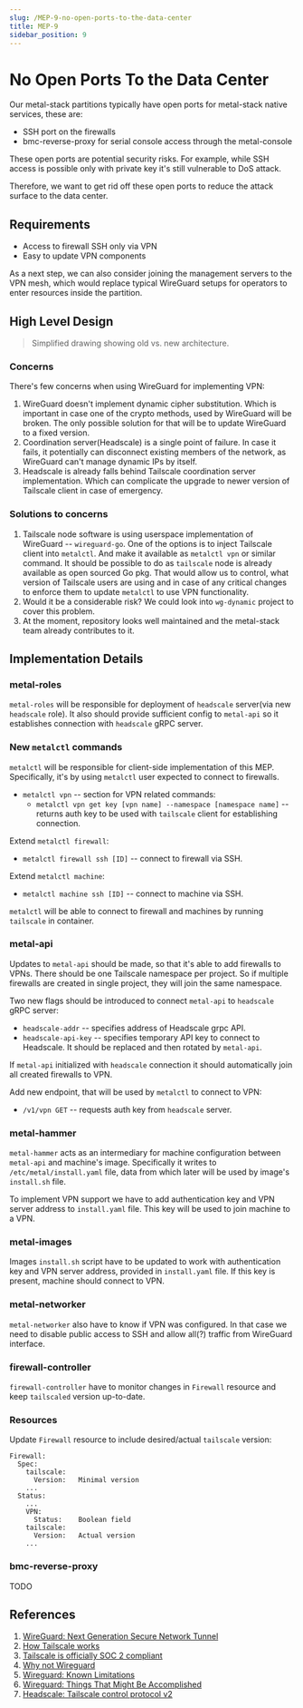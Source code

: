 ```yaml
---
slug: /MEP-9-no-open-ports-to-the-data-center
title: MEP-9
sidebar_position: 9
---
```


# No Open Ports To the Data Center

Our metal-stack partitions typically have open ports for metal-stack native services, these are:

- SSH port on the firewalls
- bmc-reverse-proxy for serial console access through the metal-console

These open ports are potential security risks. For example, while SSH access is possible only with private key it's still vulnerable to DoS attack.

Therefore, we want to get rid off these open ports to reduce the attack surface to the data center.

## Requirements

- Access to firewall SSH only via VPN
- Easy to update VPN components

As a next step, we can also consider joining the management servers to the VPN mesh, which would replace typical WireGuard setups for operators to enter resources inside the partition.

## High Level Design

[](./architecture.svg)

> Simplified drawing showing old vs. new architecture.

### Concerns

There's few concerns when using WireGuard for implementing VPN:

1. WireGuard doesn't implement dynamic cipher substitution. Which is important in case one of the crypto methods, used by WireGuard will be broken. The only possible solution for that will be to update WireGuard to a fixed version.
2. Coordination server(Headscale) is a single point of failure. In case it fails, it potentially can disconnect existing members of the network, as WireGuard can't manage dynamic IPs by itself.
3. Headscale is already falls behind Tailscale coordination server implementation. Which can complicate the upgrade to newer version of Tailscale client in case of emergency.

### Solutions to concerns

1. Tailscale node software is using userspace implementation of WireGuard -- `wireguard-go`. One of the options is to inject Tailscale client into `metalctl`. And make it available as `metalctl vpn` or similar command. It should be possible to do as `tailscale` node is already available as open sourced Go pkg. That would allow us to control, what version of Tailscale users are using and in case of any critical changes to enforce them to update `metalctl` to use VPN functionality.
2. Would it be a considerable risk? We could look into `wg-dynamic` project to cover this problem.
3. At the moment, repository looks well maintained and the metal-stack team already contributes to it.

## Implementation Details

### metal-roles

`metal-roles` will be responsible for deployment of `headscale` server(via new `headscale` role). It also should provide sufficient config to `metal-api` so it establishes connection with `headscale` gRPC server.

### New `metalctl` commands

`metalctl` will be responsible for client-side implementation of this MEP. Specifically, it's by using `metalctl` user expected to connect to firewalls.

- `metalctl vpn` -- section for VPN related commands:
  - `metalctl vpn get key [vpn name] --namespace [namespace name]` -- returns auth key to be used with `tailscale` client for establishing connection.

Extend `metalctl firewall`:

- `metalctl firewall ssh [ID]` -- connect to firewall via SSH.

Extend `metalctl machine`:

- `metalctl machine ssh [ID]` -- connect to machine via SSH.

`metalctl` will be able to connect to firewall and machines by running `tailscale` in container.

### metal-api

Updates to `metal-api` should be made, so that it's able to add firewalls to VPNs. There should be one Tailscale namespace per project. So if multiple firewalls are created in single project, they will join the same namespace.

Two new flags should be introduced to connect `metal-api` to `headscale` gRPC server:

- `headscale-addr` -- specifies address of Headscale grpc API.
- `headscale-api-key` -- specifies temporary API key to connect to Headscale. It should be replaced and then rotated by `metal-api`.

If `metal-api` initialized with `headscale` connection it should automatically join all created firewalls to VPN.

Add new endpoint, that will be used by `metalctl` to connect to VPN:

- `/v1/vpn GET` -- requests auth key from `headscale` server.

### metal-hammer

`metal-hammer` acts as an intermediary for machine configuration between `metal-api` and machine's image. Specifically it writes to `/etc/metal/install.yaml` file, data from which later will be used by image's `install.sh` file.

To implement VPN support we have to add authentication key and VPN server address to `install.yaml` file. This key will be used to join machine to a VPN.

### metal-images

Images `install.sh` script have to be updated to work with authentication key and VPN server address, provided in `install.yaml` file. If this key is present, machine should connect to VPN.

### metal-networker

`metal-networker` also have to know if VPN was configured. In that case we need to disable public access to SSH and allow all(?) traffic from WireGuard interface.

### firewall-controller

`firewall-controller` have to monitor changes in `Firewall` resource and keep `tailscaled` version up-to-date.

### Resources

Update `Firewall` resource to include desired/actual `tailscale` version:

```
Firewall:
  Spec:
    tailscale:
      Version:   Minimal version
    ...
  Status:
    ...
    VPN:
      Status:    Boolean field
    tailscale:
      Version:   Actual version
    ...
```

### bmc-reverse-proxy

TODO

## References

1. [WireGuard: Next Generation Secure Network Tunnel](https://www.youtube.com/watch?v=88GyLoZbDNw)
2. [How Tailscale works](https://tailscale.com/blog/how-tailscale-works)
3. [Tailscale is officially SOC 2 compliant](https://tailscale.com/blog/soc2)
4. [Why not Wireguard](https://www.ipfire.org/blog/why-not-wireguard)
5. [Wireguard: Known Limitations](https://www.wireguard.com/known-limitations/)
6. [Wireguard: Things That Might Be Accomplished](https://www.wireguard.com/todo/)
7. [Headscale: Tailscale control protocol v2](https://github.com/juanfont/headscale/issues/526)
